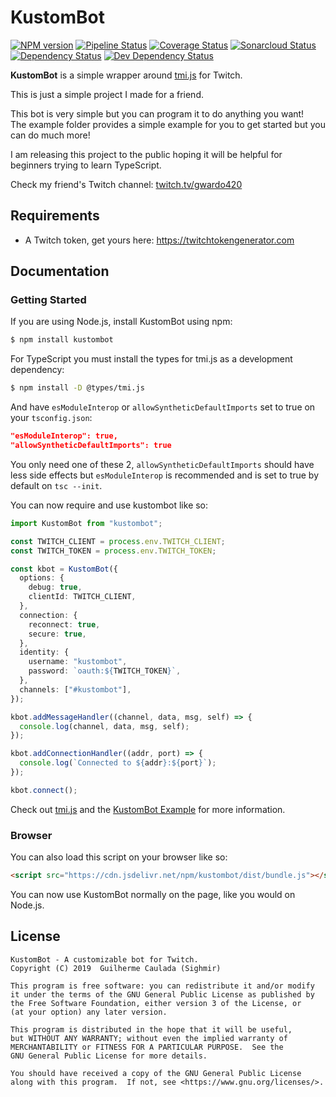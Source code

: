 # KustomBot

[npm-url]: https://npmjs.org/package/kustombot
[npm-image]: https://img.shields.io/npm/v/kustombot.svg
[pipeline-image]: https://github.com/Sighmir/KustomBot/workflows/CI/CD/badge.svg
[pipeline-url]: https://github.com/Sighmir/KustomBot/actions?query=workflow%3ACI%2FCD
[coverage-image]: https://codecov.io/gh/Sighmir/KustomBot/graph/badge.svg
[coverage-url]: https://codecov.io/gh/Sighmir/KustomBot
[quality-image]: https://sonarcloud.io/api/project_badges/measure?project=KustomBot&metric=alert_status
[quality-url]: https://sonarcloud.io/dashboard?id=KustomBot
[depstat-url]: https://david-dm.org/Sighmir/KustomBot
[depstat-image]: https://david-dm.org/Sighmir/KustomBot/status.svg
[devdepstat-url]: https://david-dm.org/Sighmir/KustomBot?type=dev
[devdepstat-image]: https://david-dm.org/Sighmir/KustomBot/dev-status.svg

[![NPM version][npm-image]][npm-url]
[![Pipeline Status][pipeline-image]][pipeline-url]
[![Coverage Status][coverage-image]][coverage-url]
[![Sonarcloud Status][quality-image]][quality-url]
[![Dependency Status][depstat-image]][depstat-url]
[![Dev Dependency Status][devdepstat-image]][devdepstat-url]

**KustomBot** is a simple wrapper around [tmi.js](https://github.com/tmijs/tmi.js) for Twitch.

This is just a simple project I made for a friend.

This bot is very simple but you can program it to do anything you want!  
The example folder provides a simple example for you to get started but you can do much more!

I am releasing this project to the public hoping it will be helpful for beginners trying to learn TypeScript.

Check my friend's Twitch channel: [twitch.tv/gwardo420](https://www.twitch.tv/gwardo420)

## Requirements

- A Twitch token, get yours here: https://twitchtokengenerator.com

## Documentation

### Getting Started

If you are using Node.js, install KustomBot using npm:

```bash
$ npm install kustombot
```

For TypeScript you must install the types for tmi.js as a development dependency:

```bash
$ npm install -D @types/tmi.js
```

And have `esModuleInterop` or `allowSyntheticDefaultImports` set to true on your `tsconfig.json`:

```json
"esModuleInterop": true,
"allowSyntheticDefaultImports": true
```

You only need one of these 2, `allowSyntheticDefaultImports` should have less side effects but `esModuleInterop` is recommended and is set to true by default on `tsc --init`.

You can now require and use kustombot like so:

```ts
import KustomBot from "kustombot";

const TWITCH_CLIENT = process.env.TWITCH_CLIENT;
const TWITCH_TOKEN = process.env.TWITCH_TOKEN;

const kbot = KustomBot({
  options: {
    debug: true,
    clientId: TWITCH_CLIENT,
  },
  connection: {
    reconnect: true,
    secure: true,
  },
  identity: {
    username: "kustombot",
    password: `oauth:${TWITCH_TOKEN}`,
  },
  channels: ["#kustombot"],
});

kbot.addMessageHandler((channel, data, msg, self) => {
  console.log(channel, data, msg, self);
});

kbot.addConnectionHandler((addr, port) => {
  console.log(`Connected to ${addr}:${port}`);
});

kbot.connect();
```

Check out [tmi.js](https://github.com/tmijs/tmi.js) and the [KustomBot Example](https://github.com/Sighmir/KustomBot/tree/master/example) for more information.

### Browser

You can also load this script on your browser like so:

```html
<script src="https://cdn.jsdelivr.net/npm/kustombot/dist/bundle.js"></script>
```

You can now use KustomBot normally on the page, like you would on Node.js.

## License

```
KustomBot - A customizable bot for Twitch.
Copyright (C) 2019  Guilherme Caulada (Sighmir)

This program is free software: you can redistribute it and/or modify
it under the terms of the GNU General Public License as published by
the Free Software Foundation, either version 3 of the License, or
(at your option) any later version.

This program is distributed in the hope that it will be useful,
but WITHOUT ANY WARRANTY; without even the implied warranty of
MERCHANTABILITY or FITNESS FOR A PARTICULAR PURPOSE.  See the
GNU General Public License for more details.

You should have received a copy of the GNU General Public License
along with this program.  If not, see <https://www.gnu.org/licenses/>.
```
